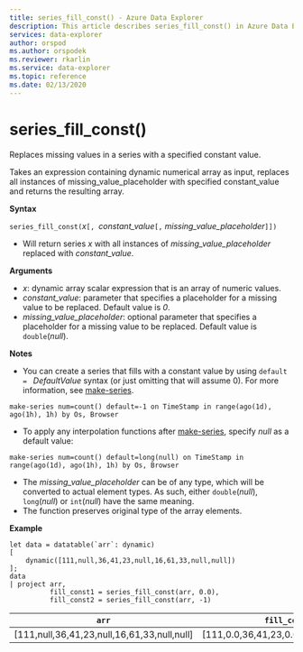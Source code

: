 ```yaml
---
title: series_fill_const() - Azure Data Explorer
description: This article describes series_fill_const() in Azure Data Explorer.
services: data-explorer
author: orspod
ms.author: orspodek
ms.reviewer: rkarlin
ms.service: data-explorer
ms.topic: reference
ms.date: 02/13/2020
---
```

# series_fill_const()

Replaces missing values in a series with a specified constant value.

Takes an expression containing dynamic numerical array as input, replaces all instances of missing_value_placeholder with specified constant_value and returns the resulting array.

**Syntax**

`series_fill_const(`*x*`[, `*constant_value*`[,` *missing_value_placeholder*`]])`
* Will return series *x* with all instances of *missing_value_placeholder* replaced with *constant_value*.

**Arguments**

* *x*: dynamic array scalar expression that is an array of numeric values.
* *constant_value*: parameter that specifies a placeholder for a missing value to be replaced. Default value is *0*. 
* *missing_value_placeholder*: optional parameter that specifies a placeholder for a missing value to be replaced. Default value is `double`(*null*).

**Notes**
* You can create a series that fills with a constant value by using `default = ` *DefaultValue* syntax (or just omitting that will assume 0). For more information, see [make-series](make-seriesoperator.md).

```kusto
make-series num=count() default=-1 on TimeStamp in range(ago(1d), ago(1h), 1h) by Os, Browser
```
  
* To apply any interpolation functions after [make-series](make-seriesoperator.md), specify *null* as a default value: 

```kusto
make-series num=count() default=long(null) on TimeStamp in range(ago(1d), ago(1h), 1h) by Os, Browser
```
  
* The *missing_value_placeholder* can be of any type, which will be converted to actual element types. As such, either `double`(*null*), `long`(*null*) or `int`(*null*) have the same meaning.
* The function preserves original type of the array elements. 

**Example**

<!-- csl: https://help.kusto.windows.net:443/Samples -->
```kusto
let data = datatable(`arr`: dynamic)
[
    dynamic([111,null,36,41,23,null,16,61,33,null,null])   
];
data 
| project arr, 
          fill_const1 = series_fill_const(arr, 0.0),
          fill_const2 = series_fill_const(arr, -1)  
```

|`arr`|`fill_const1`|`fill_const2`|
|---|---|---|
|[111,null,36,41,23,null,16,61,33,null,null]|[111,0.0,36,41,23,0.0,16,61,33,0.0,0.0]|[111,-1,36,41,23,-1,16,61,33,-1,-1]|
